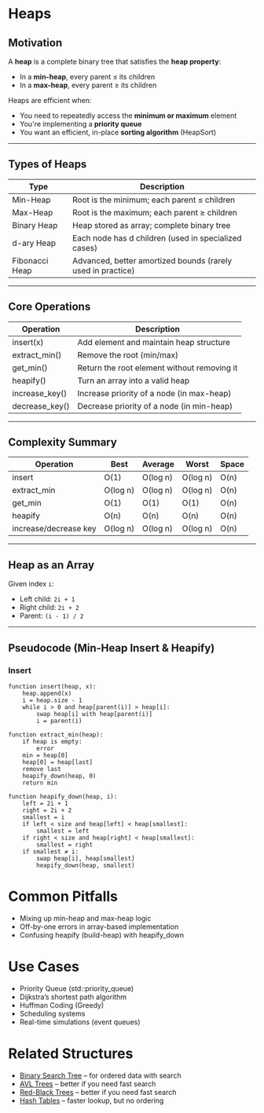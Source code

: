 # Heaps

## Motivation

A **heap** is a complete binary tree that satisfies the **heap property**:
- In a **min-heap**, every parent ≤ its children
- In a **max-heap**, every parent ≥ its children

Heaps are efficient when:
- You need to repeatedly access the **minimum or maximum** element
- You're implementing a **priority queue**
- You want an efficient, in-place **sorting algorithm** (HeapSort)

---

## Types of Heaps

| Type           | Description                                                 |
|----------------|-------------------------------------------------------------|
| Min-Heap       | Root is the minimum; each parent ≤ children                 |
| Max-Heap       | Root is the maximum; each parent ≥ children                 |
| Binary Heap    | Heap stored as array; complete binary tree                  |
| d-ary Heap     | Each node has d children (used in specialized cases)        |
| Fibonacci Heap | Advanced, better amortized bounds (rarely used in practice) |

---

## Core Operations

| Operation      | Description                                 |
|----------------|---------------------------------------------|
| insert(x)      | Add element and maintain heap structure     |
| extract_min()  | Remove the root (min/max)                   |
| get_min()      | Return the root element without removing it |
| heapify()      | Turn an array into a valid heap             |
| increase_key() | Increase priority of a node (in max-heap)   |
| decrease_key() | Decrease priority of a node (in min-heap)   |

---

## Complexity Summary

| Operation             | Best    | Average | Worst   | Space  |
|-----------------------|---------|---------|---------|--------|
| insert                | O(1)    | O(log n)| O(log n)| O(n)   |
| extract_min           | O(log n)| O(log n)| O(log n)| O(n)   |
| get_min               | O(1)    | O(1)    | O(1)    | O(n)   |
| heapify               | O(n)    | O(n)    | O(n)    | O(n)   |
| increase/decrease key | O(log n)| O(log n)| O(log n)| O(n)   |

---

## Heap as an Array

Given index `i`:
- Left child: `2i + 1`
- Right child: `2i + 2`
- Parent: `(i - 1) / 2`

---

## Pseudocode (Min-Heap Insert & Heapify)

### Insert

```pseudo
function insert(heap, x):
    heap.append(x)
    i = heap.size - 1
    while i > 0 and heap[parent(i)] > heap[i]:
        swap heap[i] with heap[parent(i)]
        i = parent(i)

function extract_min(heap):
    if heap is empty:
        error
    min = heap[0]
    heap[0] = heap[last]
    remove last
    heapify_down(heap, 0)
    return min

function heapify_down(heap, i):
    left = 2i + 1
    right = 2i + 2
    smallest = i
    if left < size and heap[left] < heap[smallest]:
        smallest = left
    if right < size and heap[right] < heap[smallest]:
        smallest = right
    if smallest ≠ i:
        swap heap[i], heap[smallest]
        heapify_down(heap, smallest)
```

# Common Pitfalls
- Mixing up min-heap and max-heap logic
- Off-by-one errors in array-based implementation
- Confusing heapify (build-heap) with heapify_down

# Use Cases
- Priority Queue (std::priority_queue)
- Dijkstra’s shortest path algorithm
- Huffman Coding (Greedy)
- Scheduling systems
- Real-time simulations (event queues)

# Related Structures
- [Binary Search Tree](./08_BST.md) – for ordered data with search
- [AVL Trees](./09_AVL.md) – better if you need fast search
- [Red-Black Trees](./11_RedBlack.md) – better if you need fast search
- [Hash Tables](./07_HashTables.md) – faster lookup, but no ordering
